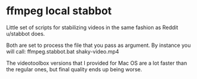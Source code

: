 # ffmpeg local stabbot
Little set of scripts for stabilizing videos in the same fashion as Reddit u/stabbot does.

Both are set to process the file that you pass as argument. 
By instance you will call:
ffmpeg.stabbot.bat shaky-video.mp4

The videotoolbox versions that I provided for Mac OS are a lot faster than the regular ones, but final quality ends up being worse.
